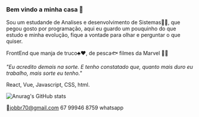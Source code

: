 ### Bem vindo a minha casa 👋

Sou um estudande de Analises e desenvolvimento de Sistemas:student:, que pegou gosto por programação,
aqui eu guardo um pouquinho do que estudo e minha evolução, fique a vontade para olhar 
e perguntar o que quiser.

FrontEnd que manja de truco:clubs::hearts:, de pesca:fish: filmes da Marvel :supervillain_man:

<i>"Eu acredito demais na sorte. E tenho constatado que, quanto mais duro eu trabalho, mais sorte eu tenho."</i>

React,
Vue,
Javascript,
CSS,
html.



![Anurag's GitHub stats](https://github-readme-stats.vercel.app/api?username=emersondjob&show_icons=true&theme=radical)

:email:jobbr70@gmail.com
67 99946 8759 whatsapp
